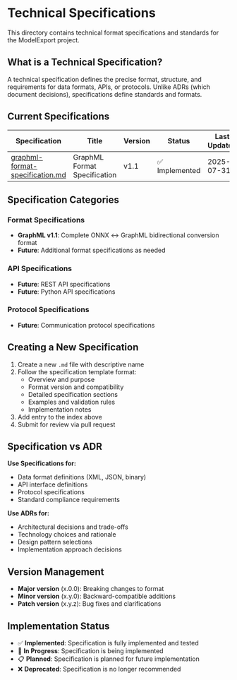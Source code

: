 # Technical Specifications

This directory contains technical format specifications and standards for the ModelExport project.

## What is a Technical Specification?

A technical specification defines the precise format, structure, and requirements for data formats, APIs, or protocols. Unlike ADRs (which document decisions), specifications define standards and formats.

## Current Specifications

| Specification | Title | Version | Status | Last Updated |
|---------------|-------|---------|--------|--------------|
| [graphml-format-specification.md](graphml-format-specification.md) | GraphML Format Specification | v1.1 | ✅ Implemented | 2025-07-31 |

## Specification Categories

### Format Specifications
- **GraphML v1.1**: Complete ONNX ↔ GraphML bidirectional conversion format
- **Future**: Additional format specifications as needed

### API Specifications  
- **Future**: REST API specifications
- **Future**: Python API specifications

### Protocol Specifications
- **Future**: Communication protocol specifications

## Creating a New Specification

1. Create a new `.md` file with descriptive name
2. Follow the specification template format:
   - Overview and purpose
   - Format version and compatibility
   - Detailed specification sections
   - Examples and validation rules
   - Implementation notes
3. Add entry to the index above
4. Submit for review via pull request

## Specification vs ADR

**Use Specifications for:**
- Data format definitions (XML, JSON, binary)
- API interface definitions
- Protocol specifications
- Standard compliance requirements

**Use ADRs for:**
- Architectural decisions and trade-offs
- Technology choices and rationale
- Design pattern selections
- Implementation approach decisions

## Version Management

- **Major version** (x.0.0): Breaking changes to format
- **Minor version** (x.y.0): Backward-compatible additions
- **Patch version** (x.y.z): Bug fixes and clarifications

## Implementation Status

- ✅ **Implemented**: Specification is fully implemented and tested
- 🚧 **In Progress**: Specification is being implemented  
- 📋 **Planned**: Specification is planned for future implementation
- ❌ **Deprecated**: Specification is no longer recommended